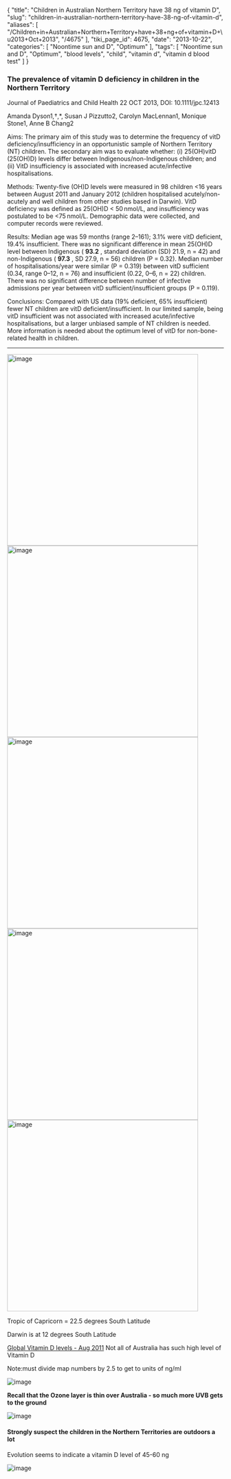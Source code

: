 {
    "title": "Children in Australian Northern Territory have 38 ng of vitamin D",
    "slug": "children-in-australian-northern-territory-have-38-ng-of-vitamin-d",
    "aliases": [
        "/Children+in+Australian+Northern+Territory+have+38+ng+of+vitamin+D+\u2013+Oct+2013",
        "/4675"
    ],
    "tiki_page_id": 4675,
    "date": "2013-10-22",
    "categories": [
        "Noontime sun and D",
        "Optimum"
    ],
    "tags": [
        "Noontime sun and D",
        "Optimum",
        "blood levels",
        "child",
        "vitamin d",
        "vitamin d blood test"
    ]
}


### The prevalence of vitamin D deficiency in children in the Northern Territory

Journal of Paediatrics and Child Health 22 OCT 2013, DOI: 10.1111/jpc.12413

Amanda Dyson1,†,*,     Susan J Pizzutto2,     Carolyn MacLennan1,     Monique Stone1,     Anne B Chang2

Aims: The primary aim of this study was to determine the frequency of vitD deficiency/insufficiency in an opportunistic sample of Northern Territory (NT) children. The secondary aim was to evaluate whether: (i) 25(OH)vitD (25(OH)D) levels differ between Indigenous/non-Indigenous children; and (ii) VitD insufficiency is associated with increased acute/infective hospitalisations.

Methods: Twenty-five (OH)D levels were measured in 98 children <16 years between August 2011 and January 2012 (children hospitalised acutely/non-acutely and well children from other studies based in Darwin). VitD deficiency was defined as 25(OH)D < 50 nmol/L, and insufficiency was postulated to be <75 nmol/L. Demographic data were collected, and computer records were reviewed.

Results: Median age was 59 months (range 2–161); 3.1% were vitD deficient, 19.4% insufficient. There was no significant difference in mean 25(OH)D level between Indigenous ( **93.2** , standard deviation (SD) 21.9, n = 42) and non-Indigenous ( **97.3** , SD 27.9, n = 56) children (P = 0.32). Median number of hospitalisations/year were similar (P = 0.319) between vitD sufficient (0.34, range 0–12, n = 76) and insufficient (0.22, 0–6, n = 22) children. There was no significant difference between number of infective admissions per year between vitD sufficient/insufficient groups (P = 0.119).

Conclusions: Compared with US data (19% deficient, 65% insufficient) fewer NT children are vitD deficient/insufficient. In our limited sample, being vitD insufficient was not associated with increased acute/infective hospitalisations, but a larger unbiased sample of NT children is needed. More information is needed about the optimum level of vitD for non-bone-related health in children. 

---

<img src="https://d1bk1kqxc0sym.cloudfront.net/attachments/jpeg/australia-map-tropic-of-capricorn.jpg" alt="image" width="444">
<img src="https://d1bk1kqxc0sym.cloudfront.net/attachments/gif/uv--australia.gif" alt="image" width="444">
<img src="https://d1bk1kqxc0sym.cloudfront.net/attachments/jpeg/allice-springs.jpg" alt="image" width="444">
<img src="https://d1bk1kqxc0sym.cloudfront.net/attachments/jpeg/uv-darwin.jpg" alt="image" width="444">
<img src="https://d1bk1kqxc0sym.cloudfront.net/attachments/png/uvduring-the-day.png" alt="image" width="444">

Tropic of Capricorn = 22.5 degrees South Latitude

Darwin is at 12 degrees South Latitude

[Global Vitamin D levels - Aug 2011](/posts/global-vitamin-d-levels) Not all of Australia has such high level of Vitamin D

Note:must divide map numbers by 2.5 to get to units of ng/ml

<img src="https://d1bk1kqxc0sym.cloudfront.net/attachments/jpeg/map-ocenia.jpg" alt="image">

 **Recall that the Ozone layer is thin over Australia - so much more UVB gets to the ground** 

<img src="/attachments/d3.mock.jpg" alt="image"> 

#### Strongly suspect the children in the Northern Territories are outdoors a lot  
Evolution seems to indicate a vitamin D level  of 45-60 ng

<img src="/attachments/d3.mock.jpg" alt="image">